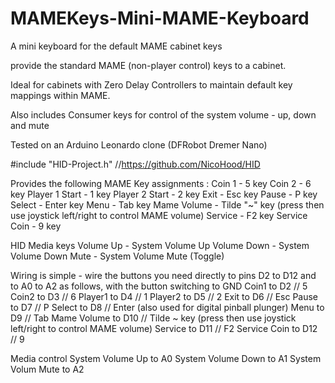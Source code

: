 # MAMEKeys-Mini-MAME-Keyboard
A mini keyboard for the default MAME cabinet keys

provide the standard MAME (non-player control) keys to a cabinet. 

Ideal for cabinets with Zero Delay Controllers to maintain default key mappings within MAME. 

Also includes Consumer keys for control of the system volume - up, down and mute

Tested on an Arduino Leonardo clone (DFRobot Dremer Nano)

#include "HID-Project.h"  //https://github.com/NicoHood/HID

Provides the following MAME Key assignments :
Coin 1 - 5 key
Coin 2 - 6 key
Player 1 Start - 1 key
Player 2 Start - 2 key
Exit - Esc key
Pause - P key
Select - Enter key
Menu  - Tab key
Mame Volume - Tilde "~" key (press then use joystick left/right to control MAME volume)
Service  - F2 key
Service Coin  - 9 key

HID Media keys
Volume Up - System Volume Up
Volume Down - System Volume Down
Mute - System Volume Mute (Toggle)

Wiring is simple - wire the buttons you need directly to pins D2 to D12 and to A0 to A2 as follows, with the button switching to GND 
Coin1 to D2    // 5
Coin2 to D3    // 6
Player1 to D4  // 1
Player2 to D5  // 2
Exit to D6     // Esc
Pause to D7    // P
Select to D8   // Enter (also used for digital pinball plunger)
Menu to D9     // Tab
Mame Volume to D10   // Tilde ~ key (press then use joystick left/right to control MAME volume)
Service to D11      // F2
Service Coin to D12  // 9

Media control
System Volume Up to A0 
System Volume Down to A1
System Volum Mute to A2


